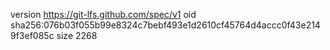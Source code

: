 version https://git-lfs.github.com/spec/v1
oid sha256:076b03f055b99e8324c7bebf493e1d2610cf45764d4accc0f43e2149f3ef085c
size 2268
